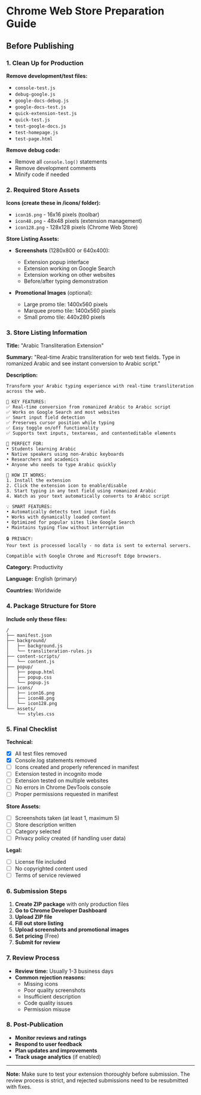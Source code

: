 # Chrome Web Store Preparation Guide

## Before Publishing

### 1. Clean Up for Production

**Remove development/test files:**
- `console-test.js`
- `debug-google.js`
- `google-docs-debug.js`
- `google-docs-test.js`
- `quick-extension-test.js`
- `quick-test.js`
- `test-google-docs.js`
- `test-homepage.js`
- `test-page.html`

**Remove debug code:**
- Remove all `console.log()` statements
- Remove development comments
- Minify code if needed

### 2. Required Store Assets

**Icons (create these in /icons/ folder):**
- `icon16.png` - 16x16 pixels (toolbar)
- `icon48.png` - 48x48 pixels (extension management)
- `icon128.png` - 128x128 pixels (Chrome Web Store)

**Store Listing Assets:**
- **Screenshots** (1280x800 or 640x400):
  - Extension popup interface
  - Extension working on Google Search
  - Extension working on other websites
  - Before/after typing demonstration

- **Promotional Images** (optional):
  - Large promo tile: 1400x560 pixels
  - Marquee promo tile: 1400x560 pixels
  - Small promo tile: 440x280 pixels

### 3. Store Listing Information

**Title:** "Arabic Transliteration Extension"

**Summary:** 
"Real-time Arabic transliteration for web text fields. Type in romanized Arabic and see instant conversion to Arabic script."

**Description:**
```
Transform your Arabic typing experience with real-time transliteration across the web.

🌟 KEY FEATURES:
✅ Real-time conversion from romanized Arabic to Arabic script
✅ Works on Google Search and most websites
✅ Smart input field detection
✅ Preserves cursor position while typing
✅ Easy toggle on/off functionality
✅ Supports text inputs, textareas, and contenteditable elements

🎯 PERFECT FOR:
• Students learning Arabic
• Native speakers using non-Arabic keyboards
• Researchers and academics
• Anyone who needs to type Arabic quickly

🚀 HOW IT WORKS:
1. Install the extension
2. Click the extension icon to enable/disable
3. Start typing in any text field using romanized Arabic
4. Watch as your text automatically converts to Arabic script

💡 SMART FEATURES:
• Automatically detects text input fields
• Works with dynamically loaded content
• Optimized for popular sites like Google Search
• Maintains typing flow without interruption

🔒 PRIVACY:
Your text is processed locally - no data is sent to external servers.

Compatible with Google Chrome and Microsoft Edge browsers.
```

**Category:** Productivity

**Language:** English (primary)

**Countries:** Worldwide

### 4. Package Structure for Store

**Include only these files:**
```
/
├── manifest.json
├── background/
│   ├── background.js
│   └── transliteration-rules.js
├── content-scripts/
│   └── content.js
├── popup/
│   ├── popup.html
│   ├── popup.css
│   └── popup.js
├── icons/
│   ├── icon16.png
│   ├── icon48.png
│   └── icon128.png
└── assets/
    └── styles.css
```

### 5. Final Checklist

**Technical:**
- [x] All test files removed
- [x] Console.log statements removed
- [ ] Icons created and properly referenced in manifest
- [ ] Extension tested in incognito mode
- [ ] Extension tested on multiple websites
- [ ] No errors in Chrome DevTools console
- [ ] Proper permissions requested in manifest

**Store Assets:**
- [ ] Screenshots taken (at least 1, maximum 5)
- [ ] Store description written
- [ ] Category selected
- [ ] Privacy policy created (if handling user data)

**Legal:**
- [ ] License file included
- [ ] No copyrighted content used
- [ ] Terms of service reviewed

### 6. Submission Steps

1. **Create ZIP package** with only production files
2. **Go to Chrome Developer Dashboard**
3. **Upload ZIP file**
4. **Fill out store listing**
5. **Upload screenshots and promotional images**
6. **Set pricing** (Free)
7. **Submit for review**

### 7. Review Process

- **Review time:** Usually 1-3 business days
- **Common rejection reasons:**
  - Missing icons
  - Poor quality screenshots
  - Insufficient description
  - Code quality issues
  - Permission misuse

### 8. Post-Publication

- **Monitor reviews and ratings**
- **Respond to user feedback**
- **Plan updates and improvements**
- **Track usage analytics** (if enabled)

---

**Note:** Make sure to test your extension thoroughly before submission. The review process is strict, and rejected submissions need to be resubmitted with fixes.
